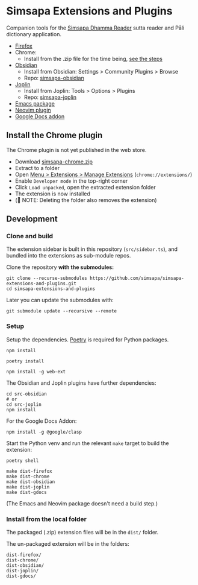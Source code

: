 # Simsapa Extensions and Plugins

Companion tools for the [Simsapa Dhamma Reader](https://simsapa.github.io/) sutta reader and Pāli dictionary application.

- [Firefox](https://addons.mozilla.org/en-US/firefox/addon/simsapa/)
- Chrome:
  - Install from the .zip file for the time being, [see the steps](https://github.com/simsapa/simsapa-extensions-and-plugins?tab=readme-ov-file#install-the-chrome-plugin)
- [Obsidian](https://obsidian.md/)
  - Install from Obsidian: Settings > Community Plugins > Browse
  - Repo: [simsapa-obsidian](https://github.com/simsapa/simsapa-obsidian)
- [Joplin](https://joplinapp.org/plugins/plugin/io.github.simsapa/)
  - Install from Joplin: Tools > Options > Plugins
  - Repo: [simsapa-joplin](https://github.com/simsapa/simsapa-joplin)
- [Emacs package](https://github.com/simsapa/simsapa-emacs)
- [Neovim plugin](https://github.com/simsapa/simsapa-neovim)
- [Google Docs addon](https://github.com/simsapa/simsapa-gdocs)

## Install the Chrome plugin

The Chrome plugin is not yet published in the web store.

- Download [simsapa-chrome.zip](https://github.com/simsapa/simsapa/releases/download/v0.5.0-alpha.1/simsapa-chrome.zip)
- Extract to a folder
- Open [Menu > Extensions > Manage Extensions](chrome://extensions/) (`chrome://extensions/`)
- Enable `Developer mode` in the top-right corner
- Click `Load unpacked`, open the extracted extension folder
- The extension is now installed
- (📙 NOTE: Deleting the folder also removes the extension)

## Development

### Clone and build

The extension sidebar is built in this repository (`src/sidebar.ts`), and bundled into the extensions as sub-module repos.

Clone the repository **with the submodules:**

``` shell
git clone --recurse-submodules https://github.com/simsapa/simsapa-extensions-and-plugins.git
cd simsapa-extensions-and-plugins
```

Later you can update the submodules with:

``` shell
git submodule update --recursive --remote
```

### Setup

Setup the dependencies. [Poetry](https://python-poetry.org/docs/#installation) is required for Python packages.

``` shell
npm install

poetry install

npm install -g web-ext
```

The Obsidian and Joplin plugins have further dependencies:

```
cd src-obsidian
# or
cd src-joplin
npm install
```

For the Google Docs Addon:

```
npm install -g @google/clasp
```

Start the Python venv and run the relevant `make` target to build the extension:

``` shell
poetry shell

make dist-firefox
make dist-chrome
make dist-obsidian
make dist-joplin
make dist-gdocs
```

(The Emacs and Neovim package doesn't need a build step.)

### Install from the local folder

The packaged (.zip) extension files will be in the `dist/` folder.

The un-packaged extension will be in the folders:

``` shell
dist-firefox/
dist-chrome/
dist-obsidian/
dist-joplin/
dist-gdocs/
```




